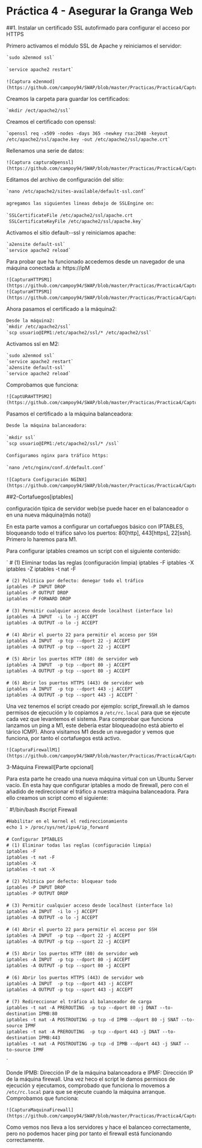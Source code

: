 # Práctica 4 - Asegurar la Granga Web

##1. Instalar un certificado SSL autofirmado para configurar el acceso por HTTPS

Primero activamos el módulo SSL de Apache y reiniciamos el servidor:

	`sudo a2enmod ssl`

	`service apache2 restart`

	![Captura e2enmod](https://github.com/campoy94/SWAP/blob/master/Practicas/Practica4/Captura1.PNG)

Creamos la carpeta para guardar los certificados:

	`mkdir /ect/apache2/ssl`

Creamos el certificado con openssl:

	`openssl req -x509 -nodes -days 365 -newkey rsa:2048 -keyout
	/etc/apache2/ssl/apache.key -out /etc/apache2/ssl/apache.crt`

Rellenamos una serie de datos:

	![Captura capturaOpenssl](https://github.com/campoy94/SWAP/blob/master/Practicas/Practica4/Captura2.PNG)

Editamos del archivo de configuración del sitio:

	`nano /etc/apache2/sites-available/default-ssl.conf`

	agregamos las siguientes lineas debajo de SSLEngine on:

	`SSLCertificateFile /etc/apache2/ssl/apache.crt
	 SSLCertificateKeyFile /etc/apache2/ssl/apache.key`

Activamos el sitio default--ssl y reiniciamos apache:
	
	`a2ensite default-ssl`
	`service apache2 reload`

Para probar que ha funcionado accedemos desde un navegador de una máquina conectada a:
	https://ipM

	![CapturaHTTPSM1](https://github.com/campoy94/SWAP/blob/master/Practicas/Practica4/Captura3.PNG)
	![CapturaHTTPSM1](https://github.com/campoy94/SWAP/blob/master/Practicas/Practica4/Captura3.1.PNG)

Ahora pasamos el certificado a la máquina2:

	Desde la máquina2:
	`mkdir /etc/apache2/ssl`
	`scp usuario@IPM1:/etc/apache2/ssl/* /etc/apache2/ssl`

Activamos ssl en M2:

	`sudo a2enmod ssl`
	`service apache2 restart`
	`a2ensite default-ssl`
	`service apache2 reload`

Comprobamos que funciona:

	![CaptURAHTTPSM2](https://github.com/campoy94/SWAP/blob/master/Practicas/Practica4/Captura4.PNG)

Pasamos el certificado a la máquina balanceadora:

	Desde la máquina balanceadora:

	`mkdir ssl`
	`scp usuario@IPM1:/etc/apache2/ssl/* /ssl`

	Configuramos nginx para tráfico https:

	`nano /etc/nginx/conf.d/default.conf`

	![Captura Configuración NGINX](https://github.com/campoy94/SWAP/blob/master/Practicas/Practica4/Captura5.PNG)



##2-Cortafuegos[iptables]

configuración típica de servidor web(se puede hacer en el balanceador o en una nueva máquina(más nota))

En esta parte vamos a configurar un cortafuegos básico con IPTABLES, bloqueando todo el tráfico salvo los puertos:
 80[http], 443[https], 22[ssh].
Primero lo haremos para M1.

Para configurar iptables creamos un script con el siguiente contenido:

`	# (1) Eliminar todas las reglas (configuración limpia)
	iptables -F
	iptables -X
	iptables -Z
	iptables -t nat -F

	# (2) Política por defecto: denegar todo el tráfico
	iptables -P INPUT DROP
	iptables -P OUTPUT DROP
	iptables -P FORWARD DROP

	# (3) Permitir cualquier acceso desde localhost (interface lo)
	iptables -A INPUT  -i lo -j ACCEPT
	iptables -A OUTPUT -o lo -j ACCEPT

	# (4) Abrir el puerto 22 para permitir el acceso por SSH
	iptables -A INPUT  -p tcp --dport 22 -j ACCEPT
	iptables -A OUTPUT -p tcp --sport 22 -j ACCEPT

	# (5) Abrir los puertos HTTP (80) de servidor web
	iptables -A INPUT  -p tcp --dport 80 -j ACCEPT
	iptables -A OUTPUT -p tcp --sport 80 -j ACCEPT

	# (6) Abrir los puertos HTTPS (443) de servidor web
	iptables -A INPUT  -p tcp --dport 443 -j ACCEPT
	iptables -A OUTPUT -p tcp --sport 443 -j ACCEPT	`

Una vez tenemos el script creado por ejemplo: script_firewall.sh le damos permisos de ejecución y lo copiamos 
a `/etc/rc.local` para que se ejecute cada vez que levantemos el sistema. 
Para comprobar que funciona lanzamos un ping a M1, este debería estar bloqueado(no está abierto el tárico ICMP). 
Ahora visitamos M1 desde un navegador y vemos que funciona, por tanto el cortafuegos está activo.

	![CapturaFirewallM1](https://github.com/campoy94/SWAP/blob/master/Practicas/Practica4/Captura6.PNG)


3-Máquina Firewall[Parte opcional]

Para esta parte he creado una nueva máquina virtual con un Ubuntu Server vacío. En esta hay que configurar iptables
a modo de firewall, pero con el añadido de redireccionar el tráfico a nuestra máquina balanceadora.
Para ello creamos un script como el siguiente:

`	#!/bin/bash
	#script Firewall

	#Habilitar en el kernel el redireccionamiento
	echo 1 > /proc/sys/net/ipv4/ip_forward

	# Configurar IPTABLES
	# (1) Eliminar todas las reglas (configuración limpia)
	iptables -F
	iptables -t nat -F
	iptables -X
	iptables -t nat -X

	# (2) Política por defecto: bloquear todo
	iptables -P INPUT DROP
	iptables -P OUTPUT DROP

	# (3) Permitir cualquier acceso desde localhost (interface lo)
	iptables -A INPUT  -i lo -j ACCEPT
	iptables -A OUTPUT -o lo -j ACCEPT

	# (4) Abrir el puerto 22 para permitir el acceso por SSH
	iptables -A INPUT  -p tcp --dport 22 -j ACCEPT
	iptables -A OUTPUT -p tcp --sport 22 -j ACCEPT

	# (5) Abrir los puertos HTTP (80) de servidor web
	iptables -A INPUT  -p tcp --dport 80 -j ACCEPT
	iptables -A OUTPUT -p tcp --sport 80 -j ACCEPT

	# (6) Abrir los puertos HTTPS (443) de servidor web
	iptables -A INPUT  -p tcp --dport 443 -j ACCEPT
	iptables -A OUTPUT -p tcp --sport 443 -j ACCEPT	

	# (7) Redireccionar el tráfico al balanceador de carga
	iptables -t nat -A PREROUTING  -p tcp --dport 80 -j DNAT --to-destination IPMB:80
	iptables -t nat -A POSTROUTING -p tcp -d IPMB --dport 80 -j SNAT --to-source IPMF
	iptables -t nat -A PREROUTING  -p tcp --dport 443 -j DNAT --to-destination IPMB:443
	iptables -t nat -A POSTROUTING -p tcp -d IPMB --dport 443 -j SNAT --to-source IPMF
`

Donde IPMB: Dirección IP de la máquina balanceadora e IPMF: Dirección IP de la máquina firewall.
Una vez heco el script le damos permisos de ejecución y ejecutamos, comprobado que funciona lo 
movemos a `/etc/rc.local` para que se ejecute cuando la máquina arranque.
Comprobamos que funciona:

	![CapturaMaquinaFirewall](https://github.com/campoy94/SWAP/blob/master/Practicas/Practica4/Captura8.PNG)

Como vemos nos lleva a los servidores y hace el balanceo correctamente, pero no podemos hacer ping
por tanto el firewall está funcionando correctamente.

